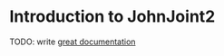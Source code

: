 # Introduction to JohnJoint2

TODO: write [great documentation](http://jacobian.org/writing/what-to-write/)
